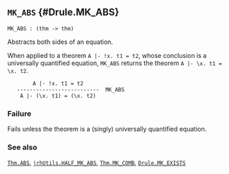 ## `MK_ABS` {#Drule.MK_ABS}


```
MK_ABS : (thm -> thm)
```



Abstracts both sides of an equation.


When applied to a theorem `A |- !x. t1 = t2`, whose conclusion is a
universally quantified equation, `MK_ABS` returns the theorem
`A |- \x. t1 = \x. t2`.
    
            A |- !x. t1 = t2
       --------------------------  MK_ABS
        A |- (\x. t1) = (\x. t2)
    



### Failure

Fails unless the theorem is a (singly) universally quantified equation.

### See also

[`Thm.ABS`](#Thm.ABS), [`jrhUtils.HALF_MK_ABS`](#jrhUtils.HALF_MK_ABS), [`Thm.MK_COMB`](#Thm.MK_COMB), [`Drule.MK_EXISTS`](#Drule.MK_EXISTS)

